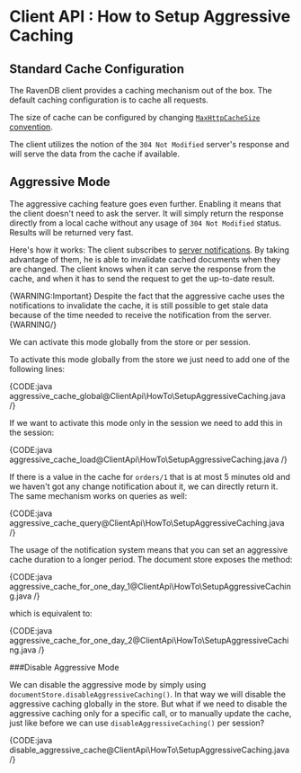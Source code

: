 # Client API : How to Setup Aggressive Caching

## Standard Cache Configuration

The RavenDB client provides a caching mechanism out of the box. The default caching configuration is to cache all requests.

The size of cache can be configured by changing [`MaxHttpCacheSize` convention](../../client-api/configuration/conventions#maxhttpcachesize).

The client utilizes the notion of the `304 Not Modified` server's response and will serve the data from the cache if available.

## Aggressive Mode

The aggressive caching feature goes even further. Enabling it means that the client doesn't need to ask the server. It will simply return the response directly from a local cache without any usage of `304 Not Modified` status. 
Results will be returned very fast. 

Here's how it works: The client subscribes to [server notifications](../changes/what-is-changes-api). By taking advantage of them, he is able to invalidate cached documents when they are changed.
The client knows when it can serve the response from the cache, and when it has to send the request to get the up-to-date result. 

{WARNING:Important}
Despite the fact that the aggressive cache uses the notifications to invalidate the cache, it is still possible to get stale data because of the time needed to receive the notification from the server.
{WARNING/}

We can activate this mode globally from the store or per session.

To activate this mode globally from the store we just need to add one of the following lines:

{CODE:java aggressive_cache_global@ClientApi\HowTo\SetupAggressiveCaching.java /}

If we want to activate this mode only in the session we need to add this in the session:

{CODE:java aggressive_cache_load@ClientApi\HowTo\SetupAggressiveCaching.java /}

If there is a value in the cache for `orders/1` that is at most 5 minutes old and we haven't got any change notification about it, we can directly return it. The same mechanism works on queries as well:

{CODE:java aggressive_cache_query@ClientApi\HowTo\SetupAggressiveCaching.java /}

The usage of the notification system means that you can set an aggressive cache duration to a longer period. The document store exposes the method:

{CODE:java aggressive_cache_for_one_day_1@ClientApi\HowTo\SetupAggressiveCaching.java /}

which is equivalent to:

{CODE:java aggressive_cache_for_one_day_2@ClientApi\HowTo\SetupAggressiveCaching.java /}

###Disable Aggressive Mode

We can disable the aggressive mode by simply using `documentStore.disableAggressiveCaching()`. In that way we will disable the aggressive caching 
globally in the store. But what if we need to disable the aggressive caching only for a specific call, or to manually update the cache, just like before we can use `disableAggressiveCaching()`
per session?

{CODE:java disable_aggressive_cache@ClientApi\HowTo\SetupAggressiveCaching.java /}
